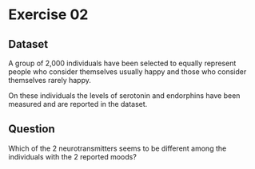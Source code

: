 # Exercise 02

## Dataset

A group of 2,000 individuals have been selected to equally represent people who consider themselves usually happy and those who consider themselves rarely happy.

On these individuals the levels of serotonin and endorphins have been measured and are reported in the dataset.


## Question

Which of the 2 neurotransmitters seems to be different among the individuals with the 2 reported moods?